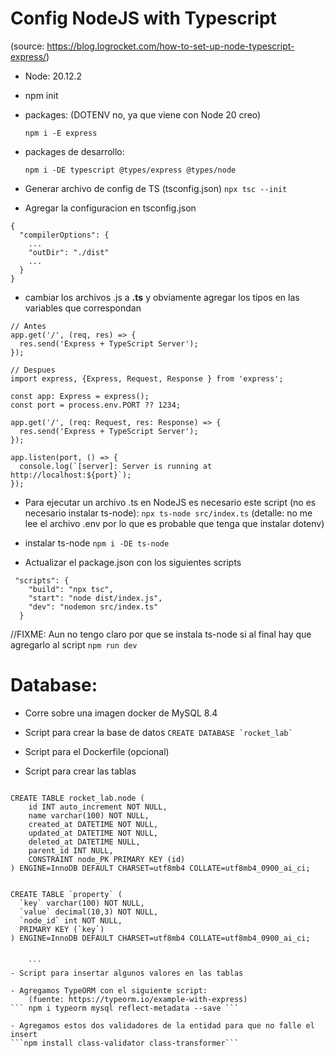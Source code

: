 # Config NodeJS with Typescript
 (source: https://blog.logrocket.com/how-to-set-up-node-typescript-express/)
- Node: 20.12.2
- npm init
- packages: (DOTENV no, ya que viene con Node 20 creo)

    ```npm i -E express```
- packages de desarrollo:

    ```npm i -DE typescript @types/express @types/node```

- Generar archivo de config de TS (tsconfig.json)
```npx tsc --init```
- Agregar la configuracion en tsconfig.json

```
{
  "compilerOptions": {
    ...
    "outDir": "./dist"
    ...
  }
}
```
- cambiar los archivos .js a **.ts** y obviamente agregar los tipos en las variables que correspondan

```
// Antes
app.get('/', (req, res) => {
  res.send('Express + TypeScript Server');
});

```
```
// Despues
import express, {Express, Request, Response } from 'express';

const app: Express = express();
const port = process.env.PORT ?? 1234;

app.get('/', (req: Request, res: Response) => {
  res.send('Express + TypeScript Server');
});

app.listen(port, () => {
  console.log(`[server]: Server is running at http://localhost:${port}`);
});
```
- Para ejecutar un archivo .ts en NodeJS es necesario este script (no es necesario instalar ts-node):
    ``` npx ts-node src/index.ts ```
    (detalle: no me lee el archivo .env por lo que es probable que tenga que instalar dotenv)

- instalar ts-node
```npm i -DE ts-node```
- Actualizar el package.json con los siguientes scripts
```
 "scripts": {
    "build": "npx tsc",
    "start": "node dist/index.js",
    "dev": "nodemon src/index.ts"
  }
```

//FIXME: Aun no tengo claro por que se instala ts-node si al final hay que agregarlo al script ```npm run dev```

# Database:
- Corre sobre una imagen docker de MySQL 8.4
- Script para crear la base de datos
    ``` CREATE DATABASE `rocket_lab` ```

- Script para el Dockerfile (opcional)
- Script para crear las tablas

``` 
   
CREATE TABLE rocket_lab.node (
	id INT auto_increment NOT NULL,
	name varchar(100) NOT NULL,
	created_at DATETIME NOT NULL,
	updated_at DATETIME NOT NULL,
	deleted_at DATETIME NULL,
	parent_id INT NULL,
	CONSTRAINT node_PK PRIMARY KEY (id)
) ENGINE=InnoDB DEFAULT CHARSET=utf8mb4 COLLATE=utf8mb4_0900_ai_ci;


CREATE TABLE `property` (
  `key` varchar(100) NOT NULL,
  `value` decimal(10,3) NOT NULL,
  `node_id` int NOT NULL,
  PRIMARY KEY (`key`)
) ENGINE=InnoDB DEFAULT CHARSET=utf8mb4 COLLATE=utf8mb4_0900_ai_ci;

    
    ```
- Script para insertar algunos valores en las tablas

- Agregamos TypeORM con el siguiente script:
    (fuente: https://typeorm.io/example-with-express)
``` npm i typeorm mysql reflect-metadata --save ```

- Agregamos estos dos validadores de la entidad para que no falle el insert 
```npm install class-validator class-transformer```